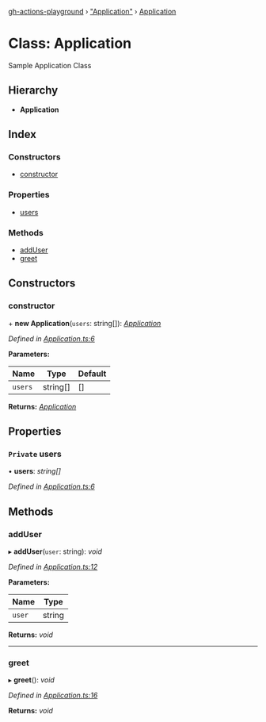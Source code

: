 [gh-actions-playground](../globals.md) › ["Application"](../modules/_application_.md) › [Application](_application_.application.md)

# Class: Application

Sample Application Class

## Hierarchy

* **Application**

## Index

### Constructors

* [constructor](_application_.application.md#constructor)

### Properties

* [users](_application_.application.md#private-users)

### Methods

* [addUser](_application_.application.md#adduser)
* [greet](_application_.application.md#greet)

## Constructors

###  constructor

\+ **new Application**(`users`: string[]): *[Application](_application_.application.md)*

*Defined in [Application.ts:6](https://github.com/Xisabla/gh-actions-playground/blob/6ca3f75/src/Application.ts#L6)*

**Parameters:**

Name | Type | Default |
------ | ------ | ------ |
`users` | string[] | [] |

**Returns:** *[Application](_application_.application.md)*

## Properties

### `Private` users

• **users**: *string[]*

*Defined in [Application.ts:6](https://github.com/Xisabla/gh-actions-playground/blob/6ca3f75/src/Application.ts#L6)*

## Methods

###  addUser

▸ **addUser**(`user`: string): *void*

*Defined in [Application.ts:12](https://github.com/Xisabla/gh-actions-playground/blob/6ca3f75/src/Application.ts#L12)*

**Parameters:**

Name | Type |
------ | ------ |
`user` | string |

**Returns:** *void*

___

###  greet

▸ **greet**(): *void*

*Defined in [Application.ts:16](https://github.com/Xisabla/gh-actions-playground/blob/6ca3f75/src/Application.ts#L16)*

**Returns:** *void*
